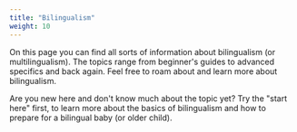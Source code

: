 ```yaml
---
title: "Bilingualism"
weight: 10
---
```


On this page you can find all sorts of information about bilingualism (or multilingualism). The topics range from beginner's guides to advanced specifics and back again. Feel free to roam about and learn more about bilingualism. 

Are you new here and don't know much about the topic yet? Try the "start here" first, to learn more about the basics of bilingualism and how to prepare for a bilingual baby (or older child).


